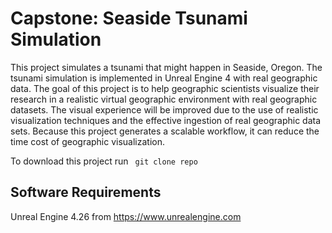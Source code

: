 # Capstone: Seaside Tsunami Simulation

This project simulates a tsunami that might happen in Seaside, Oregon. The tsunami simulation is implemented in Unreal Engine 4 with real geographic data. The goal of this project is to help geographic scientists visualize their research in a realistic virtual geographic environment with real geographic datasets. The visual experience will be improved due to the use of realistic visualization techniques and the effective ingestion of real geographic data sets. Because this project generates a scalable workflow, it can reduce the time cost of geographic visualization. 

To download this project run <code> git clone repo </code>

## Software Requirements
Unreal Engine 4.26 from https://www.unrealengine.com
